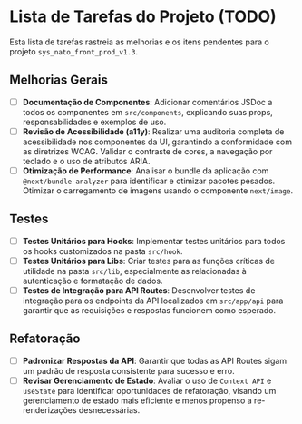 # Lista de Tarefas do Projeto (TODO)

Esta lista de tarefas rastreia as melhorias e os itens pendentes para o projeto `sys_nato_front_prod_v1.3`.

## Melhorias Gerais

- [ ] **Documentação de Componentes**: Adicionar comentários JSDoc a todos os componentes em `src/components`, explicando suas props, responsabilidades e exemplos de uso.
- [ ] **Revisão de Acessibilidade (a11y)**: Realizar uma auditoria completa de acessibilidade nos componentes da UI, garantindo a conformidade com as diretrizes WCAG. Validar o contraste de cores, a navegação por teclado e o uso de atributos ARIA.
- [ ] **Otimização de Performance**: Analisar o bundle da aplicação com `@next/bundle-analyzer` para identificar e otimizar pacotes pesados. Otimizar o carregamento de imagens usando o componente `next/image`.

## Testes

- [ ] **Testes Unitários para Hooks**: Implementar testes unitários para todos os hooks customizados na pasta `src/hook`.
- [ ] **Testes Unitários para Libs**: Criar testes para as funções críticas de utilidade na pasta `src/lib`, especialmente as relacionadas à autenticação e formatação de dados.
- [ ] **Testes de Integração para API Routes**: Desenvolver testes de integração para os endpoints da API localizados em `src/app/api` para garantir que as requisições e respostas funcionem como esperado.

## Refatoração

- [ ] **Padronizar Respostas da API**: Garantir que todas as API Routes sigam um padrão de resposta consistente para sucesso e erro.
- [ ] **Revisar Gerenciamento de Estado**: Avaliar o uso de `Context API` e `useState` para identificar oportunidades de refatoração, visando um gerenciamento de estado mais eficiente e menos propenso a re-renderizações desnecessárias.
